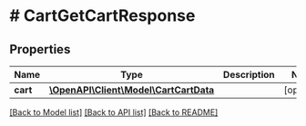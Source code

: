 # # CartGetCartResponse


## Properties 


Name | Type | Description | Notes
------------ | ------------- | ------------- | -------------
**cart**| [**\OpenAPI\Client\Model\CartCartData**](CartCartData.md) |   | [optional]


[[Back to Model list]](../../README.md#models) [[Back to API list]](../../README.md#endpoints) [[Back to README]](../../README.md)

